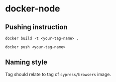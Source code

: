 # docker-node

## Pushing instruction

```shell
docker build -t <your-tag-name> .
```

```shell
docker push <your-tag-name>
```

## Naming style

Tag should relate to tag of `cypress/browsers` image.
